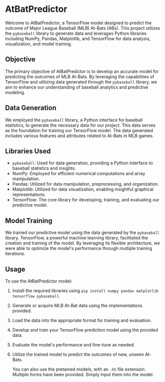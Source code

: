 # AtBatPredictor

Welcome to AtBatPredictor, a TensorFlow model designed to predict the outcome of Major League Baseball (MLB) At-Bats (ABs). This project utilizes the `pybaseball` library to generate data and leverages Python libraries including NumPy, Pandas, Matplotlib, and TensorFlow for data analysis, visualization, and model training.

## Objective

The primary objective of AtBatPredictor is to develop an accurate model for predicting the outcomes of MLB At-Bats. By leveraging the capabilities of TensorFlow and utilizing data generated through the `pybaseball` library, we aim to enhance our understanding of baseball analytics and predictive modeling.

## Data Generation

We employed the `pybaseball` library, a Python interface for baseball statistics, to generate the necessary data for our project. This data serves as the foundation for training our TensorFlow model. The data generated includes various features and attributes related to At-Bats in MLB games.

## Libraries Used

- `pybaseball`: Used for data generation, providing a Python interface to baseball statistics and insights.
- NumPy: Employed for efficient numerical computations and array manipulation.
- Pandas: Utilized for data manipulation, preprocessing, and organization.
- Matplotlib: Utilized for data visualization, enabling insightful graphical representations.
- TensorFlow: The core library for developing, training, and evaluating our predictive model.

## Model Training

We trained our predictive model using the data generated by the `pybaseball` library. TensorFlow, a powerful machine learning library, facilitated the creation and training of the model. By leveraging its flexible architecture, we were able to optimize the model's performance through multiple training iterations.

## Usage

To use the AtBatPredictor model:

1. Install the required libraries using `pip install numpy pandas matplotlib tensorflow pybaseball`.
2. Generate or acquire MLB At-Bat data using the implementations provided.
3. Load the data into the appropriate format for training and evaluation.
4. Develop and train your TensorFlow prediction model using the provided data.
5. Evaluate the model's performance and fine-tune as needed.
6. Utilize the trained model to predict the outcomes of new, unseen At-Bats.

   You can also use the pretained models, with an `.h5` file extension. Multiple forms have been provided. Simply input them into the model. 


